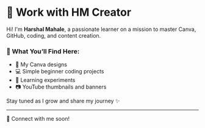 # 🚀 Work with HM Creator

Hi! I'm **Harshal Mahale**, a passionate learner on a mission to master Canva, GitHub, coding, and content creation.

### 📌 What You’ll Find Here:
- 🎨 My Canva designs
- 💻 Simple beginner coding projects
- 🧠 Learning experiments
- 📷 YouTube thumbnails and banners

Stay tuned as I grow and share my journey ✨

---
🔗 Connect with me soon!
